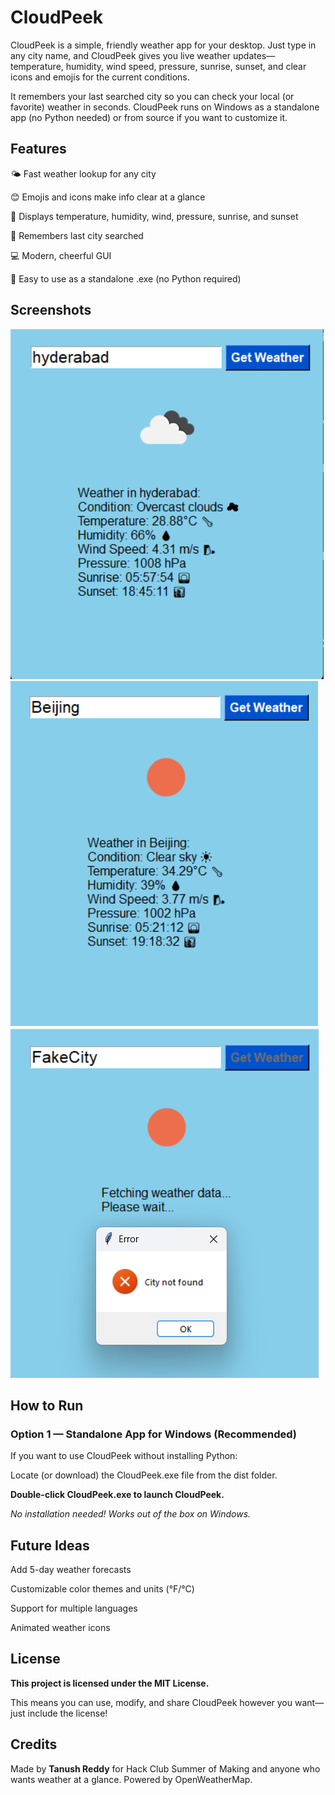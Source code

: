 # CloudPeek

CloudPeek is a simple, friendly weather app for your desktop. Just type in any city name, and CloudPeek gives you live weather updates—temperature, humidity, wind speed, pressure, sunrise, sunset, and clear icons and emojis for the current conditions.

It remembers your last searched city so you can check your local (or favorite) weather in seconds. CloudPeek runs on Windows as a standalone app (no Python needed) or from source if you want to customize it.
## Features

🌤️ Fast weather lookup for any city

😊 Emojis and icons make info clear at a glance

🌅 Displays temperature, humidity, wind, pressure, sunrise, and sunset

💾 Remembers last city searched

💻 Modern, cheerful GUI

🚀 Easy to use as a standalone .exe (no Python required)

## Screenshots

![alt text](image.png)
![alt text](image-1.png)
![alt text](image-2.png)

## How to Run
### Option 1 — Standalone App for Windows (Recommended)

If you want to use CloudPeek without installing Python:

Locate (or download) the CloudPeek.exe file from the dist folder.

**Double-click CloudPeek.exe to launch CloudPeek.**

_No installation needed! Works out of the box on Windows._

## Future Ideas

Add 5-day weather forecasts

Customizable color themes and units (°F/°C)

Support for multiple languages

Animated weather icons

## License

__This project is licensed under the MIT License.__

This means you can use, modify, and share CloudPeek however you want—just include the license!

## Credits

 Made by __Tanush Reddy__ for Hack Club Summer of Making and anyone who wants weather at a glance. Powered by OpenWeatherMap.